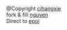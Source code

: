 @Copyright [cihangxie](https://github.com/cihangxie/cihangxie.github.io)  
fork & fill [nguyen](https://github.com/nguyenngodinh)  
Direct to [epoi](https://epoi.github.io)  
